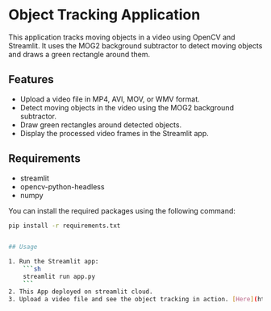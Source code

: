 # Object Tracking Application

This application tracks moving objects in a video using OpenCV and Streamlit. It uses the MOG2 background subtractor to detect moving objects and draws a green rectangle around them.

## Features

- Upload a video file in MP4, AVI, MOV, or WMV format.
- Detect moving objects in the video using the MOG2 background subtractor.
- Draw green rectangles around detected objects.
- Display the processed video frames in the Streamlit app.

## Requirements

- streamlit
- opencv-python-headless
- numpy

You can install the required packages using the following command:

```sh
pip install -r requirements.txt


## Usage

1. Run the Streamlit app:
    ```sh
    streamlit run app.py
    ```
2. This App deployed on streamlit cloud.
3. Upload a video file and see the object tracking in action. [Here](https://objecttrackingprojectroute.streamlit.app/)